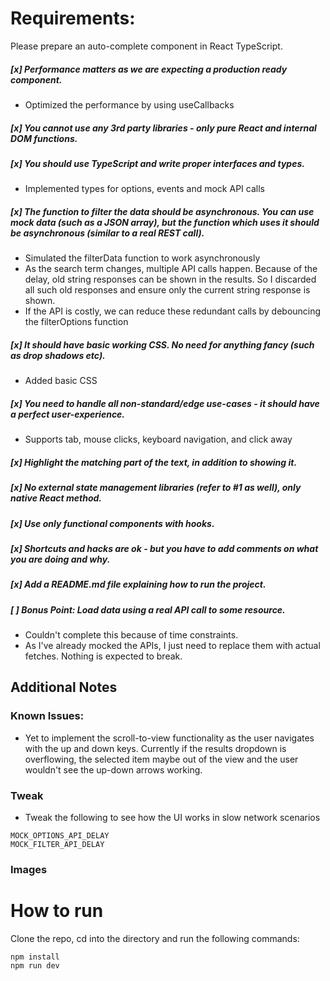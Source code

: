 # Requirements:

Please prepare an auto-complete component in React TypeScript.

##### [x] Performance matters as we are expecting a production ready component.

- Optimized the performance by using useCallbacks

##### [x] You cannot use any 3rd party libraries - only pure React and internal DOM functions.

##### [x] You should use TypeScript and write proper interfaces and types.

- Implemented types for options, events and mock API calls

##### [x] The function to filter the data should be asynchronous. You can use mock data (such as a JSON array), but the function which uses it should be asynchronous (similar to a real REST call).

- Simulated the filterData function to work asynchronously
- As the search term changes, multiple API calls happen. Because of the delay, old string responses can be shown in the results. So I discarded all such old responses and ensure only the current string response is shown.
- If the API is costly, we can reduce these redundant calls by debouncing the filterOptions function

##### [x] It should have basic working CSS. No need for anything fancy (such as drop shadows etc).

- Added basic CSS

##### [x] You need to handle all non-standard/edge use-cases - it should have a perfect user-experience.

- Supports tab, mouse clicks, keyboard navigation, and click away

##### [x] Highlight the matching part of the text, in addition to showing it.

##### [x] No external state management libraries (refer to #1 as well), only native React method.

##### [x] Use only functional components with hooks.

##### [x] Shortcuts and hacks are ok - but you have to add comments on what you are doing and why.

##### [x] Add a README.md file explaining how to run the project.

##### [ ] Bonus Point: Load data using a real API call to some resource.

- Couldn't complete this because of time constraints.
- As I've already mocked the APIs, I just need to replace them with actual fetches. Nothing is expected to break.

## Additional Notes

### Known Issues:

- Yet to implement the scroll-to-view functionality as the user navigates with the up and down keys. Currently if the results dropdown is overflowing, the selected item maybe out of the view and the user wouldn't see the up-down arrows working.

### Tweak

- Tweak the following to see how the UI works in slow network scenarios

```
MOCK_OPTIONS_API_DELAY
MOCK_FILTER_API_DELAY
```

### Images


# How to run

Clone the repo, cd into the directory and run the following commands:

```
npm install
npm run dev
```
